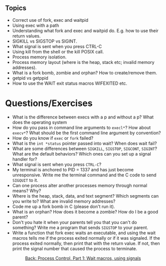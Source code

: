 ## Topics
* Correct use of fork, exec and waitpid
* Using exec with a path
* Understanding what fork and exec and waitpid do. E.g. how to use their return values.
* SIGKILL vs SIGSTOP vs SIGINT. 
* What signal is sent when you press CTRL-C
* Using kill from the shell or the kill POSIX call.
* Process memory isolation.
* Process memory layout (where is the heap, stack etc; invalid memory addresses).
* What is a fork bomb, zombie and orphan? How to create/remove them.
* getpid vs getppid
* How to use the WAIT exit status macros WIFEXITED etc.


# Questions/Exercises 

* What is the difference between execs with a p and without a p? What does the operating system
* How do you pass in command line arguments to `execl*`? How about `execv*`? What should be the first command line argument by convention?
* How do you know if `exec` or `fork` failed?
* What is the `int *status` pointer passed into wait? When does wait fail?
* What are some differences between `SIGKILL`, `SIGSTOP`, `SIGCONT`, `SIGINT`? What are the default behaviors? Which ones can you set up a signal handler for?
* What signal is sent when you press `CTRL-C`?
* My terminal is anchored to PID = 1337 and has just become unresponsive. Write me the terminal command and the C code to send `SIGQUIT` to it.
* Can one process alter another processes memory through normal means? Why?
* Where is the heap, stack, data, and text segment? Which segments can you write to? What are invalid memory addresses?
* Code me up a fork bomb in C (please don't run it).
* What is an orphan? How does it become a zombie? How do I be a good parent?
* Don't you hate it when your parents tell you that you can't do something? Write me a program that sends `SIGSTOP` to your parent.
* Write a function that fork exec waits an executable, and using the wait macros tells me if the process exited normally or if it was signaled. If the process exited normally, then print that with the return value. If not, then print the signal number that caused the process to terminate.
<div align="center">
<a href="https://github.com/bigalex95/modern-cpp-tutorial/blob/master/CProgramming/SystemProgramming.wiki/Process-Control,-Part-1:-Wait-macros,-using-signals">
Back: Process Control, Part 1: Wait macros, using signals
</a>
</div>